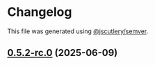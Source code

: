 # Changelog

This file was generated using [@jscutlery/semver](https://github.com/jscutlery/semver).

## [0.5.2-rc.0](https://github.com/Sitecore-PD/sitecore.cloudsdk.js/compare/core-0.5.1...core-0.5.2-rc.0) (2025-06-09)
